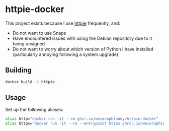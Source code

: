 # httpie-docker

This project exists because I use [httpie](https://httpie.org) frequently, and:

- Do not want to use Snaps
- Have encountered issues with using the Debian repository due to it being unsigned
- Do not want to worry about which version of Python I have installed (particularly annoying following a system upgrade)

## Building

```bash
docker build -t httpie .
```

## Usage

Set up the following aliases:

```bash
alias http="docker run -it --rm ghcr.io/weierophinney/httpie-docker"
alias https="docker run -it --rm --entrypoint https ghrcr.io/weierophinney/httpie-docker"
```
